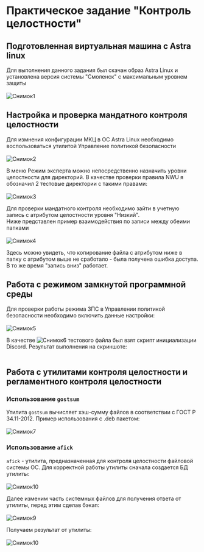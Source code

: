 # Практическое задание "Контроль целостности"
## Подготовленная виртуальная машина с Astra linux
Для выполнения данного задания был скачан образ Astra Linux и установлена версия системы "Смоленск" с максимальным уровнем защиты<br /><br />
![Снимок1](https://github.com/xoz0r/TOIB_Bakin/assets/145142526/451b25b0-a39f-4218-a340-7a62f829c76d)

## Настройка и проверка мандатного контроля целостности
Для измнения конфигурации МКЦ в ОС Astra Linux необходимо воспользоваться утилитой Управление политикой безопасности<br /><br />
![Снимок2](https://github.com/xoz0r/TOIB_Bakin/assets/145142526/ab7004c0-06ae-45cc-9220-8bc5acee30b8)

В меню Режим эксперта можно непосредственно назначить уровни целостности для директорий. В качестве проверки правила NWU я обозначил 2 тестовые директории с такими правами:<br /><br />
![Снимок3](https://github.com/xoz0r/TOIB_Bakin/assets/145142526/93b3f13b-c649-4644-8a03-a3fe85500b3b)

Для проверки мандатного контроля необходимо зайти в учетную запись с атрибутом целостности уровня "Низкий".<br />
Ниже представлен пример взаимодействия по записи между обеими папками<br /><br />
![Снимок4](https://github.com/xoz0r/TOIB_Bakin/assets/145142526/a5bc9aaf-8f23-4b3c-ab45-654d5d3efabf)

Здесь можно увидеть, что копирование файла с атрибутом ниже в папку с атрибутом выше не сработало - была получена ошибка доступа. В то же время "запись вниз" работает.
## Работа с режимом замкнутой программной среды
Для проверки работы режима ЗПС в Управлении политикой безопасности необходимо включить данные настройки:<br /><br />
![Снимок5](https://github.com/xoz0r/TOIB_Bakin/assets/145142526/45bfa5d6-924e-49aa-a566-9b3794b9f779)

В качестве ![Снимок6](https://github.com/xoz0r/TOIB_Bakin/assets/145142526/299bd019-f0f9-4266-b5a1-a9d793a2b2ad)
тестового файла был взят скрипт инициализации Discord. Результат выполнения на скриншоте:<br /><br />

## Работа с утилитами контроля целостности и регламентного контроля целостности
### Использование `gostsum`
Утилита `gostsum` вычисляет хэш-сумму файлов в соответствии с ГОСТ Р 34.11-2012. Пример использования с .deb пакетом:<br /><br />
![Снимок7](https://github.com/xoz0r/TOIB_Bakin/assets/145142526/b3762918-0da9-4210-92df-82d12aaf04b7)

### Использование `afick`
`afick` - утилита, предназначенная для контроля целостности файловой системы ОС. Для корректной работы утилиты сначала создается БД утилиты:<br /><br />
![Снимок10](https://github.com/xoz0r/TOIB_Bakin/assets/145142526/da048d78-6dd1-4c1b-b384-36080039b554)


Далее изменим часть системных файлов для получения ответа от утилиты, перед этим сделав бэкап:<br /><br />
![Снимок9](https://github.com/xoz0r/TOIB_Bakin/assets/145142526/bd9fc05c-8450-40ad-ba7d-418e1ed1f2bf)

Получаем результат от утилиты:<br /><br />
![Снимок10](https://github.com/xoz0r/TOIB_Bakin/assets/145142526/e22335c1-4ad9-4f80-9964-b5a7552cb246)

